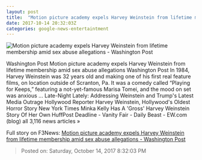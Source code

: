 ```yaml
---
layout: post
title:  "Motion picture academy expels Harvey Weinstein from lifetime membership amid sex abuse allegations - Washington Post"
date: 2017-10-14 20:32:03Z
categories: google-news-entertaintment
---
```


![Motion picture academy expels Harvey Weinstein from lifetime membership amid sex abuse allegations - Washington Post](https://img.washingtonpost.com/rf/image_1484w/2010-2019/WashingtonPost/2017/10/14/Style/Images/weinstein1015_04-001.JPG?t=20170517)

Washington Post Motion picture academy expels Harvey Weinstein from lifetime membership amid sex abuse allegations Washington Post In 1984, Harvey Weinstein was 32 years old and making one of his first real feature films, on location outside of Scranton, Pa. It was a comedy called “Playing for Keeps,” featuring a not-yet-famous Marisa Tomei, and the mood on set was anxious ... Late-Night Lately: Addressing Weinstein and Trump's Latest Media Outrage Hollywood Reporter Harvey Weinstein, Hollywood's Oldest Horror Story New York Times Minka Kelly Has A 'Gross' Harvey Weinstein Story Of Her Own HuffPost Deadline - Vanity Fair - Daily Beast - EW.com (blog) all 3,116 news articles »


Full story on F3News: [Motion picture academy expels Harvey Weinstein from lifetime membership amid sex abuse allegations - Washington Post](http://www.f3nws.com/n/yUTSeH)

> Posted on: Saturday, October 14, 2017 8:32:03 PM
